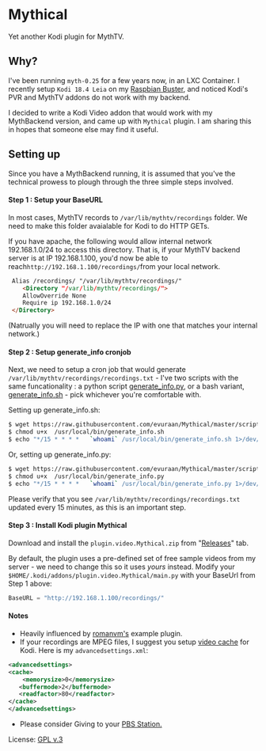 # Mythical 

Yet another Kodi plugin for MythTV. 

## Why?

I've been running `myth-0.25` for a few years now,  in an LXC Container. I recently setup `Kodi 18.4 Leia` on my [Raspbian Buster](https://www.raspberrypi.org/forums/viewtopic.php?p=1535819&sid=1426c05c37661fdda6ed078c66279455#p1535819), and noticed Kodi's PVR and MythTV addons do not work with my backend. 

I decided to  write a Kodi Video addon that would work with my MythBackend version, and came up with `Mythical` plugin. I am sharing this in hopes that someone else may find it useful. 

## Setting up

Since you have a MythBackend running, it is assumed that you've the technical prowess to plough through the three simple steps involved. 

#### Step 1 : Setup your BaseURL 
In most cases, MythTV records to `/var/lib/mythtv/recordings` folder. We need to make this folder avaialable for Kodi to do HTTP GETs. 

If you have apache, the following would allow  internal network 192.168.1.0/24 to access this directory. That is, if your MythTV backend server is at IP 192.168.1.100, you'd now be able to reach`http://192.168.1.100/recordings/`from your local network. 

```html
 Alias /recordings/ "/var/lib/mythtv/recordings/"
    <Directory "/var/lib/mythtv/recordings/">
    AllowOverride None
    Require ip 192.168.1.0/24
 </Directory>
```
(Natrually you will need to replace the IP with one that matches your internal network.)

#### Step 2 : Setup generate_info cronjob

Next, we need to setup a cron job that would generate `/var/lib/mythtv/recordings/recordings.txt` - I've two scripts with the same funcationality : a python script [generate_info.py](https://github.com/evuraan/Mythical/blob/master/scripts/generate_info.py), or a bash variant, [generate_info.sh](https://github.com/evuraan/Mythical/blob/master/scripts/generate_info.sh) - pick whichever you're comfortable with. 

Setting up generate_info.sh:

```bash
$ wget https://raw.githubusercontent.com/evuraan/Mythical/master/scripts/generate_info.py -O /usr/local/bin/generate_info.sh
$ chmod u+x  /usr/local/bin/generate_info.sh
$ echo "*/15 * * * *   `whoami` /usr/local/bin/generate_info.sh 1>/dev/null 2>/dev/null || :" | sudo tee -a /etc/crontab
```

Or, setting up generate_info.py:


```bash
$ wget https://raw.githubusercontent.com/evuraan/Mythical/master/scripts/generate_info.py -O /usr/local/bin/generate_info.py
$ chmod u+x  /usr/local/bin/generate_info.py
$ echo "*/15 * * * *   `whoami` /usr/local/bin/generate_info.py 1>/dev/null 2>/dev/null || :" | sudo tee -a /etc/crontab
```
Please verify that you see `/var/lib/mythtv/recordings/recordings.txt` updated every 15 minutes, as this is an important step. 

#### Step 3 : Install Kodi plugin Mythical 

Download and install the `plugin.video.Mythical.zip` from "[Releases](https://github.com/evuraan/Mythical/releases)" tab. 

By default, the plugin uses a pre-defined set of free sample videos from my server - we need to change this so it uses *yours* instead. Modify your  `$HOME/.kodi/addons/plugin.video.Mythical/main.py` with your BaseUrl from Step 1 above:

```Python
BaseURL = "http://192.168.1.100/recordings/"
```         

#### Notes

* Heavily influenced by [romanvm's](https://github.com/romanvm/plugin.video.example) example plugin.
* If your recordings are MPEG files, I suggest you setup [video cache](https://kodi.wiki/view/HOW-TO:Modify_the_video_cache) for Kodi. Here is my `advancedsettings.xml`:
```xml
<advancedsettings>
<cache>
    <memorysize>0</memorysize>
   <buffermode>2</buffermode>
   <readfactor>80</readfactor>
</cache>
</advancedsettings>
```
* Please consider Giving to your [PBS Station.](https://www.pbs.org/foundation/ways-to-give/)

License: [GPL v.3](http://www.gnu.org/copyleft/gpl.html)
